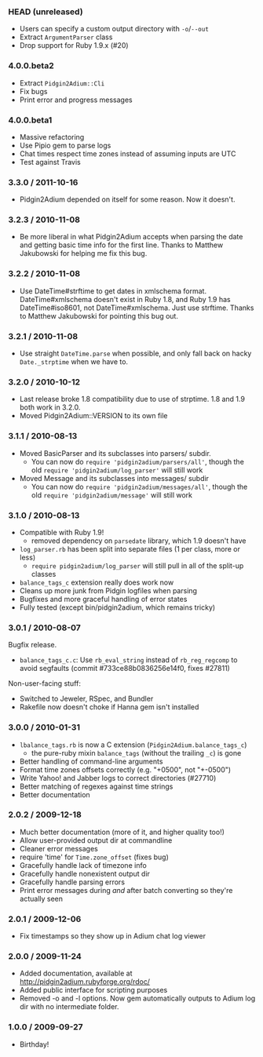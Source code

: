 ### HEAD (unreleased)

* Users can specify a custom output directory with `-o`/`--out`
* Extract `ArgumentParser` class
* Drop support for Ruby 1.9.x (#20)

### 4.0.0.beta2

* Extract `Pidgin2Adium::Cli`
* Fix bugs
* Print error and progress messages

### 4.0.0.beta1

* Massive refactoring
* Use Pipio gem to parse logs
* Chat times respect time zones instead of assuming inputs are UTC
* Test against Travis

### 3.3.0 / 2011-10-16
* Pidgin2Adium depended on itself for some reason. Now it doesn't.

### 3.2.3 / 2010-11-08
* Be more liberal in what Pidgin2Adium accepts when parsing the date and
  getting basic time info for the first line. Thanks to Matthew Jakubowski for
  helping me fix this bug.

### 3.2.2 / 2010-11-08
* Use DateTime#strftime to get dates in xmlschema format. DateTime#xmlschema
  doesn't exist in Ruby 1.8, and Ruby 1.9 has DateTime#iso8601, not
  DateTime#xmlschema. Just use strftime. Thanks to Matthew Jakubowski for
  pointing this bug out.

### 3.2.1 / 2010-11-08
* Use straight `DateTime.parse` when possible, and only fall back on hacky
  `Date._strptime` when we have to.

### 3.2.0 / 2010-10-12
* Last release broke 1.8 compatibility due to use of strptime. 1.8 and 1.9
  both work in 3.2.0.
* Moved Pidgin2Adium::VERSION to its own file

### 3.1.1 / 2010-08-13
* Moved BasicParser and its subclasses into parsers/ subdir.
  - You can now do `require 'pidgin2adium/parsers/all'`,
    though the old `require 'pidgin2adium/log_parser'` will still work
* Moved Message and its subclasses into messages/ subdir
  - You can now do `require 'pidgin2adium/messages/all'`,
    though the old `require 'pidgin2adium/message'` will still work

### 3.1.0 / 2010-08-13
* Compatible with Ruby 1.9!
  - removed dependency on `parsedate` library, which 1.9 doesn't have
* `log_parser.rb` has been split into separate files (1 per class, more or less)
  - `require pidgin2adium/log_parser` will still pull in all of the split-up
    classes
* `balance_tags_c` extension really does work now
* Cleans up more junk from Pidgin logfiles when parsing
* Bugfixes and more graceful handling of error states
* Fully tested (except bin/pidgin2adium, which remains tricky)

### 3.0.1 / 2010-08-07
Bugfix release.

* `balance_tags_c.c`: Use `rb_eval_string` instead of `rb_reg_regcomp` to avoid
  segfaults (commit #733ce88b0836256e14f0, fixes #27811)

Non-user-facing stuff:

* Switched to Jeweler, RSpec, and Bundler
* Rakefile now doesn't choke if Hanna gem isn't installed

### 3.0.0 / 2010-01-31
* `lbalance_tags.rb` is now a C extension (`Pidgin2Adium.balance_tags_c`)
  - the pure-ruby mixin `balance_tags` (without the trailing `_c`) is gone
* Better handling of command-line arguments
* Format time zones offsets correctly (e.g. "+0500", not "+-0500")
* Write Yahoo! and Jabber logs to correct directories (#27710)
* Better matching of regexes against time strings
* Better documentation

### 2.0.2 / 2009-12-18
* Much better documentation (more of it, and higher quality too!)
* Allow user-provided output dir at commandline
* Cleaner error messages
* require 'time' for `Time.zone_offset` (fixes bug)
* Gracefully handle lack of timezone info
* Gracefully handle nonexistent output dir
* Gracefully handle parsing errors
* Print error messages during *and* after batch converting so they're actually seen

### 2.0.1 / 2009-12-06
* Fix timestamps so they show up in Adium chat log viewer

### 2.0.0 / 2009-11-24
* Added documentation, available at http://pidgin2adium.rubyforge.org/rdoc/
* Added public interface for scripting purposes
* Removed -o and -l options. Now gem automatically outputs to Adium log dir with no intermediate folder.

### 1.0.0 / 2009-09-27
* Birthday!
